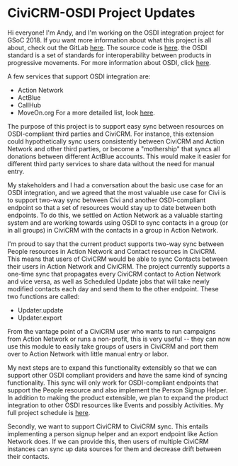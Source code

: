 # CiviCRM-OSDI Project Updates

Hi everyone! I'm Andy, and I'm working on the OSDI integration project for GSoC 2018. If you want more information about what this project is all about, check out the GitLab [here](https://lab.civicrm.org/everykittysdaydream/CiviCRM-OSDI). The source code is [here](https://github.com/4ndygu/civicrm_osdi/tree/pipeline). the OSDI standard is a set of standards for interoperability between products in progressive movements. For more information about OSDI, click [here](http://opensupporter.github.io/osdi-docs/).

A few services that support OSDI integration are:
- Action Network
- ActBlue
- CallHub
- MoveOn.org
For a more detailed list, look [here](http://opensupporter.org/).

The purpose of this project is to support easy sync between resources on OSDI-compliant third parties and CiviCRM. For instance, this extension could hypothetically sync users consistently between CiviCRM and Action Network and other third parties, or become a "mothership" that syncs all donations between different ActBlue accounts. This would make it easier for different third party services to share data without the need for manual entry.

My stakeholders and I had a conversation about the basic use case for an OSDI integration, and we agreed that the most valuable use case for Civi is to support two-way sync between Civi and another OSDI-compliant endpoint so that a set of resources would stay up to date between both endpoints. To do this, we settled on Action Network as a valuable starting system and are working towards using OSDI to sync contacts in a group (or in all groups) in CiviCRM with the contacts in a group in Action Network.

I'm proud to say that the current product supports two-way sync between People resources in Action Network and Contact resources in CiviCRM. This means that users of CiviCRM would be able to sync Contacts between their users in Action Network and CiviCRM. The project currently supports a one-time sync that propagates every CiviCRM contact to Action Network and vice versa, as well as Scheduled Update jobs that will take newly modified contacts each day and send them to the other endpoint. These two functions are called:

- Updater.update
- Updater.export

 From the vantage point of a CiviCRM user who wants to run campaigns from Action Network or runs a non-profit, this is very useful -- they can now use this module to easily take groups of users in CiviCRM and port them over to Action Network with little manual entry or labor.

My next steps are to expand this functionality extensibly so that we can support other OSDI compliant providers and have the same kind of syncing functionality. This sync will only work for OSDI-compliant endpoints that support the People resource and also implement the Person Signup Helper. In addition to making the product extensible, we plan to expand the product integration to other OSDI resources like Events and possibly Activities. My full project schedule is [here](https://docs.google.com/document/d/1EKpw9utQs0l8kPT_cCEmm_RE82CSHBaCg53vIOdbFuw). 

Secondly, we want to support CiviCRM to CiviCRM sync. This entails implementing a person signup helper and an export endpoint like Action Network does. If we can provide this, then users of multiple CiviCRM instances can sync up data sources for them and decrease drift between their contacts.
